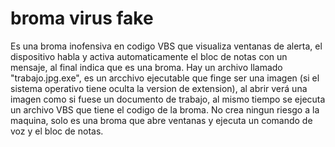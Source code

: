 # broma virus fake
Es una broma inofensiva en codigo VBS que visualiza ventanas de alerta, el dispositivo habla y activa automaticamente el bloc de notas con un mensaje, al final indica que es una broma.
Hay un archivo llamado "trabajo.jpg.exe", es un arcchivo ejecutable que finge ser una imagen (si el sistema operativo tiene oculta la version de extension), al abrir verá una imagen
como si fuese un documento de trabajo, al mismo tiempo se ejecuta un archivo VBS que tiene el codigo de la broma. No crea ningun riesgo a la maquina, solo es una broma que abre ventanas
y ejecuta un comando de voz y el bloc de notas.
